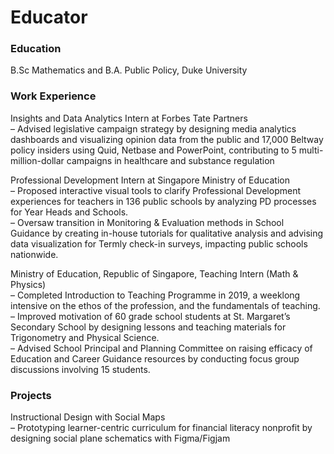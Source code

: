 # Educator

### Education 
B.Sc Mathematics and B.A. Public Policy, Duke University

### Work Experience

Insights and Data Analytics Intern at Forbes Tate Partners <br />
– Advised legislative campaign strategy by designing media analytics dashboards and visualizing opinion data from the public and 17,000 Beltway policy insiders using Quid, Netbase and PowerPoint, contributing to 5 multi-million-dollar campaigns in healthcare and substance regulation

Professional Development Intern at Singapore Ministry of Education <br />
– Proposed interactive visual tools to clarify Professional Development experiences for teachers in 136 public schools by analyzing PD processes for Year Heads and Schools.<br />
– Oversaw transition in Monitoring & Evaluation methods in School Guidance by creating in-house tutorials for qualitative analysis and advising data visualization for Termly check-in surveys, impacting public schools nationwide. 

Ministry of Education, Republic of Singapore, Teaching Intern (Math & Physics) <br />
– Completed Introduction to Teaching Programme in 2019, a weeklong intensive on the ethos of the profession, and the fundamentals of teaching.<br />
– Improved motivation of 60 grade school students at St. Margaret’s Secondary School by designing lessons and teaching materials for Trigonometry and Physical Science.<br />
– Advised School Principal and Planning Committee on raising efficacy of Education and Career Guidance resources by conducting focus group discussions involving 15 students. 

### Projects

Instructional Design with Social Maps<br />
– Prototyping learner-centric curriculum for financial literacy nonprofit by designing social plane schematics with Figma/Figjam
